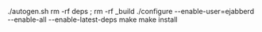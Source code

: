 ./autogen.sh
rm -rf deps ; rm -rf _build
./configure --enable-user=ejabberd --enable-all --enable-latest-deps
make
make install
